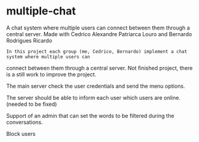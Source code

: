 # multiple-chat

A chat system where multiple users can connect between them through a central server.
Made with Cedrico Alexandre Patriarca Louro and Bernardo Rodrigues Ricardo

<head>
    
    In this project each group (me, Cedrico, Bernardo) implement a chat system where multiple users can
connect between them through a central server. Not finished project, there is a still work to improve the project.
<p>
The main server check the user credentials and send the menu options.
</p>
<p>
The server should be able to inform each user which users are online. (needed to be fixed)
</p>
<p>
Support of an admin that can set the words to be filtered during the conversations.
</p>
<p>
Block users
</p>
</head>


